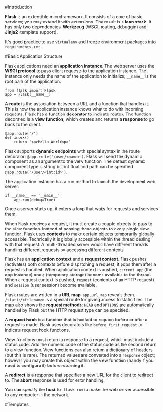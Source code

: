 
#Introduction

**Flask** is an extensible microframework. It consists of a core of basic services; you may extend it with extensions. The result is a **lean stack**. It has only two dependencies: **Werkzeug** (WSGI, routing, debuggin) and **Jinja2** (template support).

It's good practice to use `virtualenv` and freeze environment packages into `requirements.txt`.

#Basic Application Structure

Flask applications need an **application instance**. The web server uses the **WSGI protocol** to pass client requests to the application instance. The instance only needs the name of the application to initialize; `__name__` is the root path of the application.


```
from flask import Flask
app = Flask(__name__)
```

A **route** is the association between a URL and a function that handles it. This is how the application instance knows what to do with incoming requests. Flask has a function **decorator** to indicate routes. The function decorated is a **view function**, which creates and returns a **response** to go back to the client.

```
@app.route('/')
def index()
	return '<p>Hello World<p>'
```

Flask supports **dynamic endpoints** with special syntax in the route decorator: `@app.route('/user/<name>')`. Flask will send the dynamic component as an argument to the view function. The default dynamic component type is string but int float and path can be specified `@app.route('/user/<int:id>')`.

The application instance has a run method to launch the development web server:

```
if __name__ == '__main__':
	app.run(debug=True)
```

Once a server starts up, it enters a loop that waits for requests and services them.

When Flask receives a request, it must create a couple objects to pass to the view function. Instead of passing these objects to every single view function, Flask uses **contexts** to make certain objects temporarily globally accessible. Technically it is globally accessible within the thread dealing with that request. A multi-threaded server would have different threads handling different requests by accessing different contexts.

Flask has an **application context** and a **request context**. Flask pushes (activates) both contexts before dispatching a request; it pops them after a request is handled. When application context is pushed, `current_app` (the app instance) and `g` (temporary storage) become available to the thread. When a request context is pushed, `request` (contents of an HTTP request) and `session` (user session) become available.


Flask routes are written in a **URL map**. `app.url_map` reveals them. `/static/<filename>` is a special route for giving access to static files. The map also shows the **request methods**; `HEAD` and `OPTIONS` are automatically handled by Flask but the HTTP request type can be specified.

A **request hook** is a function that is hooked to request before or after a request is made. Flask uses decorators like `before_first_request` to indicate request hook functions.

View functions must return a response to a request, which must include a status code. Add the numeric code of the status code as the second return to a view function. View functions can also return a dictionary of headers (but this is rare). The returned values are converted into a `response` object; however you may create this object within the view function (handy if you need to configure it) before returning it.

A **redirect** is a response that specifies a new URL for the client to redirect to. The **abort** response is used for error handling.

You can specify the **host** for `flask run` to make the web server accessible to any computer in the network.

#Templates



